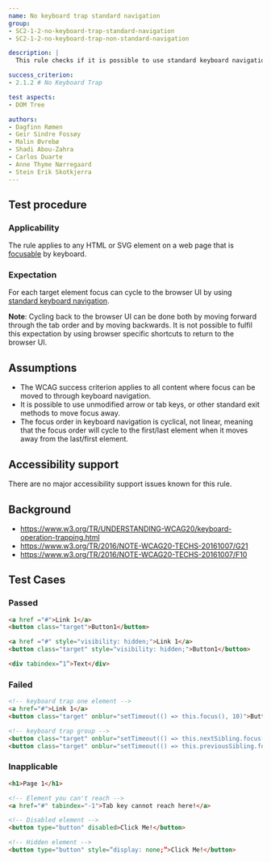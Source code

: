 ```yaml
---
name: No keyboard trap standard navigation
group:
- SC2-1-2-no-keyboard-trap-standard-navigation
- SC2-1-2-no-keyboard-trap-non-standard-navigation

description: |
  This rule checks if it is possible to use standard keyboard navigation to navigate through all content on a web page without becoming trapped in any element.

success_criterion: 
- 2.1.2 # No Keyboard Trap

test aspects:
- DOM Tree

authors:
- Dagfinn Rømen
- Geir Sindre Fossøy
- Malin Øvrebø
- Shadi Abou-Zahra
- Carlos Duarte
- Anne Thyme Nørregaard
- Stein Erik Skotkjerra
---
```


## Test procedure

### Applicability

The rule applies to any HTML or SVG element on a web page that is [focusable][] by keyboard.

### Expectation

For each target element focus can cycle to the browser UI by using [standard keyboard navigation][].

**Note**: Cycling back to the browser UI can be done both by moving forward through the tab order and by moving backwards. It is not possible to fulfil this expectation by using browser specific shortcuts to return to the browser UI.

## Assumptions

- The WCAG success criterion applies to all content where focus can be moved to through keyboard navigation.
- It is possible to use unmodified arrow or tab keys, or other standard exit methods to move focus away.
- The focus order in keyboard navigation is cyclical, not linear, meaning that the focus order will cycle to the first/last element when it moves away from the last/first element.

## Accessibility support

There are no major accessibility support issues known for this rule.

## Background

- https://www.w3.org/TR/UNDERSTANDING-WCAG20/keyboard-operation-trapping.html
- https://www.w3.org/TR/2016/NOTE-WCAG20-TECHS-20161007/G21
- https://www.w3.org/TR/2016/NOTE-WCAG20-TECHS-20161007/F10

## Test Cases

### Passed

```html
<a href ="#">Link 1</a>
<button class="target">Button1</button>
```

```html
<a href ="#" style="visibility: hidden;">Link 1</a>
<button class="target" style="visibility: hidden;">Button1</button>
```

```html
<div tabindex=“1”>Text</div>
```

### Failed

```html
<!-- keyboard trap one element -->
<a href="#">Link 1</a>
<button class="target" onblur="setTimeout(() => this.focus(), 10)">Button1</button>
```

```html
<!-- keyboard trap group -->
<button class="target" onblur="setTimeout(() => this.nextSibling.focus(), 10)">Button1</button>
<button class="target" onblur="setTimeout(() => this.previousSibling.focus(), 10)">Button2</button>
```
### Inapplicable

```html
<h1>Page 1</h1>
```

```html
<!-- Element you can't reach -->
<a href="#" tabindex="-1">Tab key cannot reach here!</a>
```
```html
<!-- Disabled element -->
<button type="button" disabled>Click Me!</button>
```

```html
<!-- Hidden element -->
<button type="button" style=“display: none;”>Click Me!</button>
```

[focusable]: ../pages/algorithms/focusable.html
[standard keyboard navigation]: ../pages/algorithms/standard-keyboard-navigation.html

